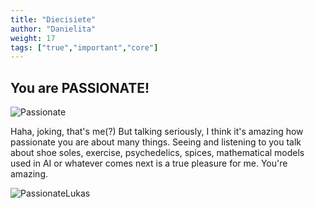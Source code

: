 ```yaml
---
title: "Diecisiete"
author: "Danielita"
weight: 17
tags: ["true","important","core"]
---
```

## You are PASSIONATE!
![Passionate](/images/passionate.jpeg#center)

Haha, joking, that's me(?) But talking seriously, I think it's amazing how passionate you are about many things. Seeing and listening to you talk about shoe soles, exercise, psychedelics, spices, mathematical models used in AI or whatever comes next is a true pleasure for me. You're amazing.

![PassionateLukas](/images/passion.jpeg#center)